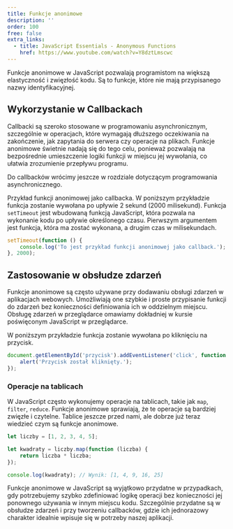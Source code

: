 ```yaml
---
title: Funkcje anonimowe
description: ''
order: 100
free: false
extra_links:
  - title: JavaScript Essentials - Anonymous Functions
    href: https://www.youtube.com/watch?v=Y8dztLmscwc
---
```


Funkcje anonimowe w JavaScript pozwalają programistom na większą elastyczność i zwięzłość kodu. Są to funkcje, które nie mają przypisanego nazwy identyfikacyjnej.

## Wykorzystanie w Callbackach

Callbacki są szeroko stosowane w programowaniu asynchronicznym, szczególnie w operacjach, które wymagają dłuższego oczekiwania na zakończenie, jak zapytania do serwera czy operacje na plikach. Funkcje anonimowe świetnie nadają się do tego celu, ponieważ pozwalają na bezpośrednie umieszczenie logiki funkcji w miejscu jej wywołania, co ułatwia zrozumienie przepływu programu.

Do callbacków wrócimy jeszcze w rozdziale dotyczącym programowania asynchronicznego.

Przykład funkcji anonimowej jako callbacka. W poniższym przykładzie funkcja zostanie wywołana po upływie 2 sekund (2000 milisekund). Funkcja `setTimeout` jest wbudowaną funkcją JavaScript, która pozwala na wykonanie kodu po upływie określonego czasu. Pierwszym argumentem jest funkcja, która ma zostać wykonana, a drugim czas w milisekundach.

```javascript
setTimeout(function () {
	console.log('To jest przykład funkcji anonimowej jako callback.');
}, 2000);
```

## Zastosowanie w obsłudze zdarzeń

Funkcje anonimowe są często używane przy dodawaniu obsługi zdarzeń w aplikacjach webowych. Umożliwiają one szybkie i proste przypisanie funkcji do zdarzeń bez konieczności definiowania ich w oddzielnym miejscu. Obsługę zdarzeń w przeglądarce omawiamy dokładniej w kursie poświęconym JavaScript w przeglądarce.

W poniższym przykładzie funkcja zostanie wywołana po kliknięciu na przycisk.

```javascript
document.getElementById('przycisk').addEventListener('click', function () {
	alert('Przycisk został kliknięty.');
});
```

### Operacje na tablicach

W JavaScript często wykonujemy operacje na tablicach, takie jak `map`, `filter`, `reduce`. Funkcje anonimowe sprawiają, że te operacje są bardziej zwięzłe i czytelne. Tablice jeszcze przed nami, ale dobrze już teraz wiedzieć czym są funkcje anonimowe.

```javascript
let liczby = [1, 2, 3, 4, 5];

let kwadraty = liczby.map(function (liczba) {
	return liczba * liczba;
});

console.log(kwadraty); // Wynik: [1, 4, 9, 16, 25]
```

Funkcje anonimowe w JavaScript są wyjątkowo przydatne w przypadkach, gdy potrzebujemy szybko zdefiniować logikę operacji bez konieczności jej ponownego używania w innym miejscu kodu. Szczególnie przydatne są w obsłudze zdarzeń i przy tworzeniu callbacków, gdzie ich jednorazowy charakter idealnie wpisuje się w potrzeby naszej aplikacji.
